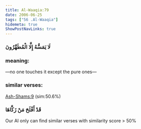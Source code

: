 ```yaml
---
title: Al-Waaqia:79
date: 2006-06-25
tags: ["56 .Al-Waaqia"]
hidemeta: true 
ShowPostNavLinks: true 
---
```

### لَا يَمَسُّهُ إِلَّا الْمُطَهَّرُونَ
### meaning: 
—no one touches it except the pure ones—
### similar verses: 

[Ash-Shams:9](/91/9) (sim:50.6%)

### قَدْ أَفْلَحَ مَنْ زَكَّاهَا

Our AI only can find similar verses with similarity score > 50% 



